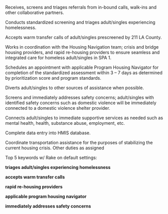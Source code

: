 Receives, screens and triages referrals from in-bound calls, walk-ins and other collaborative partners.

Conducts standardized screening and triages adult/singles experiencing homelessness.

Accepts warm transfer calls of adult/singles prescreened by 211 LA County.

Works in coordination with the Housing Navigation team; crisis and bridge housing providers, and rapid re-housing providers to ensure seamless and integrated care for homeless adult/singles in SPA 1. 

Schedules an appointment with applicable Program Housing Navigator for completion of the standardized assessment within 3 – 7 days as determined by prioritization score and program standards.

Diverts adult/singles to other sources of assistance when possible.

Screens and immediately addresses safety concerns; adult/singles with identified safety concerns such as domestic violence will be immediately connected to a domestic violence shelter provider.  

Connects adult/singles to immediate supportive services as needed such as mental health, health, substance abuse, employment, etc. 

Complete data entry into HMIS database.

Coordinate transportation assistance for the purposes of stabilizing the current housing crisis.
Other duties as assigned

Top 5 keywords w/ Rake on default settings:

**triages adult/singles experiencing homelessness**

**accepts warm transfer calls**

**rapid re-housing providers**

**applicable program housing navigator**

**immediately addresses safety concerns**
